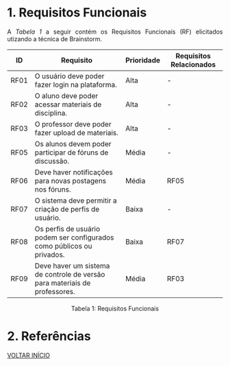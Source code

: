 # 1. Requisitos Funcionais

<p align="justify">A <i>Tabela 1</i> a seguir contém os Requisitos Funcionais (RF) elicitados utizando a técnica de Brainstorm.</p>


| ID   | Requisito                                               | Prioridade | Requisitos Relacionados |
| ---- | ------------------------------------------------------- | ---------- | ------------------------ |
| RF01 | O usuário deve poder fazer login na plataforma.         | Alta       | -                        |
| RF02 | O aluno deve poder acessar materiais de disciplina.     | Alta       | -                        |
| RF03 | O professor deve poder fazer upload de materiais.      | Alta       | -                        |
| RF05 | Os alunos devem poder participar de fóruns de discussão. | Média     | -                        |
| RF06 | Deve haver notificações para novas postagens nos fóruns. | Média     | RF05                     |
| RF07 | O sistema deve permitir a criação de perfis de usuário. | Baixa     | -                        |
| RF08 | Os perfis de usuário podem ser configurados como públicos ou privados. | Baixa | RF07                     |
| RF09 | Deve haver um sistema de controle de versão para materiais de professores. | Média | RF03                     |


<div style="text-align: center">
<p>Tabela 1: Requisitos Funcionais</p>
</div>

# 2. Referências


<a href="../README.md">VOLTAR INÍCIO</a>
